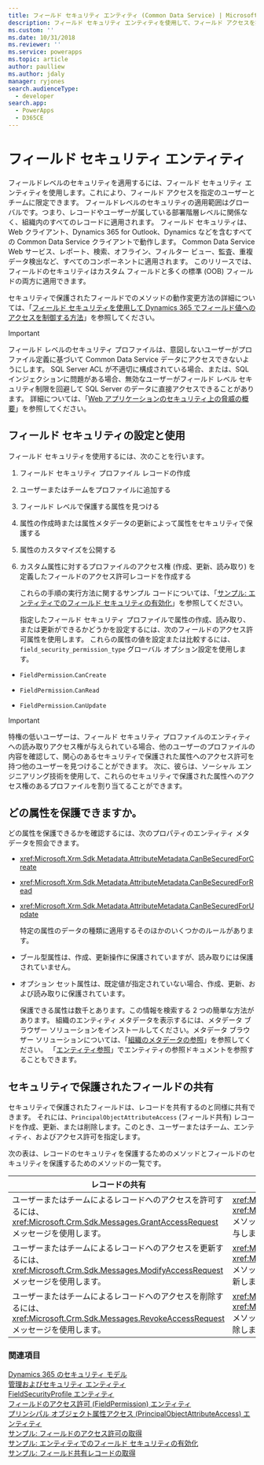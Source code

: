```yaml
---
title: フィールド セキュリティ エンティティ (Common Data Service) | Microsoft Docs
description: フィールド セキュリティ エンティティを使用して、フィールド アクセスを指定のユーザーとチームに限定できる、フィールドレベルのセキュリティを適用する方法について説明します。
ms.custom: ''
ms.date: 10/31/2018
ms.reviewer: ''
ms.service: powerapps
ms.topic: article
author: paulliew
ms.author: jdaly
manager: ryjones
search.audienceType:
  - developer
search.app:
  - PowerApps
  - D365CE
---
```

# <a name="field-security-entities"></a>フィールド セキュリティ エンティティ

フィールドレベルのセキュリティを適用するには、フィールド セキュリティ エンティティを使用します。これにより、フィールド アクセスを指定のユーザーとチームに限定できます。 フィールドレベルのセキュリティの適用範囲はグローバルです。つまり、レコードやユーザーが属している部署階層レベルに関係なく、組織内のすべてのレコードに適用されます。 フィールド セキュリティは、Web クライアント、Dynamics 365 for Outlook、Dynamics などを含むすべての Common Data Service クライアントで動作します。 Common Data Service Web サービス、レポート、検索、オフライン、フィルター ビュー、監査、重複データ検出など、すべてのコンポーネントに適用されます。 このリリースでは、フィールドのセキュリティはカスタム フィールドと多くの標準 (OOB) フィールドの両方に適用できます。  
  
 セキュリティで保護されたフィールドでのメソッドの動作変更方法の詳細については、「[フィールド セキュリティを使用して Dynamics 365 でフィールド値へのアクセスを制御する方法](/dynamics365/customer-engagement/developer/security-dev/use-field-security-control-access-field-values)」を参照してください。  
  
> [!IMPORTANT]
>  フィールド レベルのセキュリティ プロファイルは、意図しないユーザーがプロファイル定義に基づいて Common Data Service データにアクセスできないようにします。 SQL Server ACL が不適切に構成されている場合、または、SQL インジェクションに問題がある場合、無効なユーザーがフィールド レベル セキュリティ制限を回避して SQL Server のデータに直接アクセスできることがあります。 詳細については、「[Web アプリケーションのセキュリティ上の脅威の概要](https://msdn.microsoft.com/library/f13d73y6.aspx)」を参照してください。  
  
<a name="bkmk_setup"></a>   

## <a name="set-up-and-use-field-security"></a>フィールド セキュリティの設定と使用  
 フィールド セキュリティを使用するには、次のことを行います。  
  
1. フィールド セキュリティ プロファイル レコードの作成  
  
2. ユーザーまたはチームをプロファイルに追加する  
  
3. フィールド レベルで保護する属性を見つける  
  
4. 属性の作成時または属性メタデータの更新によって属性をセキュリティで保護する  
  
5. 属性のカスタマイズを公開する  
  
6. カスタム属性に対するプロファイルのアクセス権 (作成、更新、読み取り) を定義したフィールドのアクセス許可レコードを作成する  
  
   これらの手順の実行方法に関するサンプル コードについては、「[サンプル: エンティティでのフィールド セキュリティの有効化](/dynamics365/customer-engagement/developer/sample-enable-field-security-entity)」を参照してください。  
  
   指定したフィールド セキュリティ プロファイルで属性の作成、読み取り、または更新ができるかどうかを設定するには、次のフィールドのアクセス許可属性を使用します。 
   これらの属性の値を設定または比較するには、`field_security_permission_type` グローバル オプション設定を使用します。  
  
-   `FieldPermission`.`CanCreate`  
  
-   `FieldPermission`.`CanRead`  
  
-   `FieldPermission`.`CanUpdate`  
  
> [!IMPORTANT]
>  特権の低いユーザーは、フィールド セキュリティ プロファイルのエンティティへの読み取りアクセス権が与えられている場合、他のユーザーのプロファイルの内容を確認して、関心のあるセキュリティで保護された属性へのアクセス許可を持つ他のユーザーを見つけることができます。 次に、彼らは、ソーシャル エンジニアリング技術を使用して、これらのセキュリティで保護された属性へのアクセス権のあるプロファイルを割り当てることができます。  
  
<a name="bkmk_whichattributes"></a>   

## <a name="which-attributes-can-be-secured"></a>どの属性を保護できますか。  
 どの属性を保護できるかを確認するには、次のプロパティのエンティティ メタデータを照会できます。  
  
- <xref:Microsoft.Xrm.Sdk.Metadata.AttributeMetadata.CanBeSecuredForCreate>  
  
- <xref:Microsoft.Xrm.Sdk.Metadata.AttributeMetadata.CanBeSecuredForRead>  
  
- <xref:Microsoft.Xrm.Sdk.Metadata.AttributeMetadata.CanBeSecuredForUpdate>  
  
  特定の属性のデータの種類に適用するそのほかのいくつかのルールがあります。  
  
- ブール型属性は、作成、更新操作に保護されていますが、読み取りには保護されていません。  
  
- オプション セット属性は、既定値が指定されていない場合、作成、更新、および読み取りに保護されています。  
  
  保護できる属性は数千とあります。この情報を検索する 2 つの簡単な方法があります。 組織のエンティティ メタデータを表示するには、メタデータ ブラウザー ソリューションをインストールしてください。メタデータ ブラウザー ソリューションについては、「[組織のメタデータの参照](/dynamics365/customer-engagement/developer/browse-your-metadata)」を参照してください。 「[エンティティ参照](/dynamics365/customer-engagement/developer/about-entity-reference)」でエンティティの参照ドキュメントを参照することもできます。  
  
<a name="bkmk_sharing"></a>   
## <a name="share-secured-fields"></a>セキュリティで保護されたフィールドの共有  
 セキュリティで保護されたフィールドは、レコードを共有するのと同様に共有できます。 それには、`PrincipalObjectAttributeAccess` (フィールド共有) レコードを作成、更新、または削除します。このとき、ユーザーまたはチーム、エンティティ、およびアクセス許可を指定します。  
  
 次の表は、レコードのセキュリティを保護するためのメソッドとフィールドのセキュリティを保護するためのメソッドの一覧です。  
  
|レコードの共有|フィールド アクセスの共有|  
|--------------------|--------------------------|  
|ユーザーまたはチームによるレコードへのアクセスを許可するには、<xref:Microsoft.Crm.Sdk.Messages.GrantAccessRequest> メッセージを使用します。|<xref:Microsoft.Xrm.Sdk.Messages.CreateRequest> メッセージまたは <xref:Microsoft.Xrm.Sdk.IOrganizationService>.<xref:Microsoft.Xrm.Sdk.IOrganizationService.Create*> メソッドを使用してユーザーまたはチームに対してセキュリティ保護されたフィールド アクセス権を付与します。|  
|ユーザーまたはチームによるレコードへのアクセスを更新するには、<xref:Microsoft.Crm.Sdk.Messages.ModifyAccessRequest> メッセージを使用します。|<xref:Microsoft.Xrm.Sdk.Messages.UpdateRequest> メッセージまたは <xref:Microsoft.Xrm.Sdk.IOrganizationService>.<xref:Microsoft.Xrm.Sdk.IOrganizationService.Update*> メソッドを使用してユーザーまたはチームに対してセキュリティ保護されたフィールド アクセス権を更新します。|  
|ユーザーまたはチームによるレコードへのアクセスを削除するには、<xref:Microsoft.Crm.Sdk.Messages.RevokeAccessRequest> メッセージを使用します。|<xref:Microsoft.Xrm.Sdk.Messages.DeleteRequest> メッセージまたは <xref:Microsoft.Xrm.Sdk.IOrganizationService>.<xref:Microsoft.Xrm.Sdk.IOrganizationService.Delete*> メソッドを使用してユーザーまたはチームに対するセキュリティ保護されたフィールド アクセス権を削除します。|  
  
### <a name="see-also"></a>関連項目  
 [Dynamics 365 のセキュリティ モデル](security-model.md)   
 [管理およびセキュリティ エンティティ](/dynamics365/customer-engagement/developer/administration-security-entities)   
 [FieldSecurityProfile エンティティ](/reference/entities/fieldsecurityprofile.md)   
 [フィールドのアクセス許可 (FieldPermission) エンティティ](/reference/entities/fieldpermission.md)   
 [プリンシパル オブジェクト属性アクセス (PrincipalObjectAttributeAccess) エンティティ](/reference/entities/principalobjectattributeaccess.md)    
 [サンプル: フィールドのアクセス許可の取得](/dynamics365/customer-engagement/developer/sample-retrieve-field-permissions)   
 [サンプル: エンティティでのフィールド セキュリティの有効化](org-service/samples/enable-field-security-entity.md)   
 [サンプル: フィールド共有レコードの取得](/dynamics365/customer-engagement/developer/sample-retrieve-field-sharing-records)
